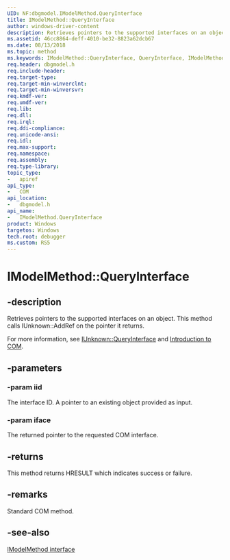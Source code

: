 ```yaml
---
UID: NF:dbgmodel.IModelMethod.QueryInterface
title: IModelMethod::QueryInterface
author: windows-driver-content
description: Retrieves pointers to the supported interfaces on an object. This method calls IUnknown::AddRef on the pointer it returns. 
ms.assetid: 46cc8864-deff-4010-be32-8823a62dcb67
ms.date: 08/13/2018
ms.topic: method
ms.keywords: IModelMethod::QueryInterface, QueryInterface, IModelMethod.QueryInterface, IModelMethod::QueryInterface, IModelMethod.QueryInterface
req.header: dbgmodel.h
req.include-header:
req.target-type:
req.target-min-winverclnt:
req.target-min-winversvr:
req.kmdf-ver:
req.umdf-ver:
req.lib:
req.dll:
req.irql: 
req.ddi-compliance:
req.unicode-ansi:
req.idl:
req.max-support:
req.namespace:
req.assembly:
req.type-library: 
topic_type: 
-	apiref
api_type: 
-	COM
api_location: 
-	dbgmodel.h
api_name: 
-	IModelMethod.QueryInterface
product: Windows
targetos: Windows
tech.root: debugger
ms.custom: RS5
---
```


# IModelMethod::QueryInterface


## -description

Retrieves pointers to the supported interfaces on an object. This method calls IUnknown::AddRef on the pointer it returns. 

For more information, see [IUnknown::QueryInterface](https://docs.microsoft.com/windows/desktop/api/Unknwn/nf-unknwn-iunknown-queryinterface(refiid_void)) and [Introduction to COM](https://docs.microsoft.com/cpp/atl/introduction-to-com).


## -parameters

### -param iid
The interface ID. A pointer to an existing object provided as input. 

### -param iface
The returned pointer to the requested COM interface. 


## -returns
This method returns HRESULT which indicates success or failure.

## -remarks

Standard COM method.


## -see-also

[IModelMethod interface](nn-dbgmodel-imodelmethod.md)
